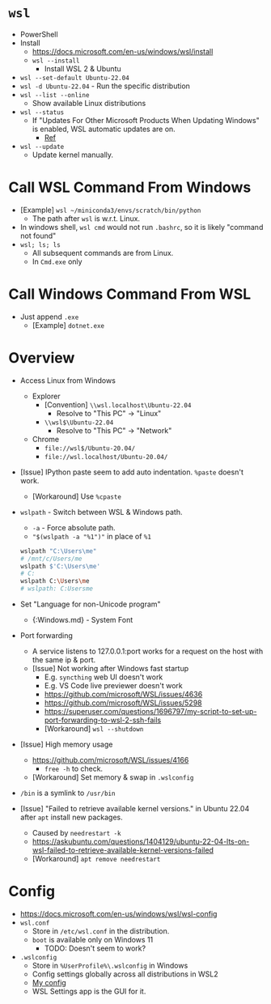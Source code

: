 # `wsl`

- PowerShell
- Install
    - <https://docs.microsoft.com/en-us/windows/wsl/install>
    - `wsl --install`
        - Install WSL 2 & Ubuntu
- `wsl --set-default Ubuntu-22.04`
- `wsl -d Ubuntu-22.04` - Run the specific distribution
- `wsl --list --online`
    - Show available Linux distributions
- `wsl --status`
    - If "Updates For Other Microsoft Products When Updating Windows" is enabled, WSL automatic updates are on.
        - [Ref](<../Others/Windows.md#my-config>)
- `wsl --update`
    - Update kernel manually.

# Call WSL Command From Windows

- [Example] `wsl ~/miniconda3/envs/scratch/bin/python`
    - The path after `wsl` is w.r.t. Linux.
- In windows shell, `wsl cmd` would not run `.bashrc`, so it is likely "command not found"
- `wsl; ls; ls`
    - All subsequent commands are from Linux.
    - In `Cmd.exe` only

# Call Windows Command From WSL

- Just append `.exe`
    - [Example] `dotnet.exe`

# Overview

- Access Linux from Windows
    - Explorer
        - [Convention] `\\wsl.localhost\Ubuntu-22.04`
            - Resolve to "This PC" -> "Linux"
        - `\\wsl$\Ubuntu-22.04`
            - Resolve to "This PC" -> "Network"
    - Chrome
        - `file://wsl$/Ubuntu-20.04/`
        - `file://wsl.localhost/Ubuntu-20.04/`
- [Issue] IPython paste seem to add auto indentation. `%paste` doesn't work.
    - [Workaround] Use `%cpaste`
- `wslpath` - Switch between WSL & Windows path.
    - `-a` - Force absolute path.
    - `"$(wslpath -a "%1")"` in place of `%1`
    ```bash
    wslpath "C:\Users\me"
    # /mnt/c/Users/me
    wslpath $'C:\Users\me'
    # C:
    wslpath C:\Users\me
    # wslpath: C:Usersme
    ```

- Set "Language for non-Unicode program"
    - {:Windows.md} - System Font
- Port forwarding
    - A service listens to 127.0.0.1:port works for a request on the host with the same ip & port.
    - [Issue] Not working after Windows fast startup
        - E.g. `syncthing` web UI doesn't work
        - E.g. VS Code live previewer doesn't work
        - <https://github.com/microsoft/WSL/issues/4636>
        - <https://github.com/microsoft/WSL/issues/5298>
        - <https://superuser.com/questions/1696797/my-script-to-set-up-port-forwarding-to-wsl-2-ssh-fails>
        - [Workaround] `wsl --shutdown`
- [Issue] High memory usage
    - <https://github.com/microsoft/WSL/issues/4166>
        - `free -h` to check.
    - [Workaround] Set memory & swap in `.wslconfig`
- `/bin` is a symlink to `/usr/bin`
- [Issue] "Failed to retrieve available kernel versions." in Ubuntu 22.04 after `apt` install new packages.
    - Caused by `needrestart -k`
    - <https://askubuntu.com/questions/1404129/ubuntu-22-04-lts-on-wsl-failed-to-retrieve-available-kernel-versions-failed>
    - [Workaround] `apt remove needrestart`


# Config

- <https://docs.microsoft.com/en-us/windows/wsl/wsl-config>
- `wsl.conf`
    - Store in `/etc/wsl.conf` in the distribution.
    - `boot` is available only on Windows 11
        - TODO: Doesn't seem to work?
- `.wslconfig`
    - Store in `%UserProfile%\.wslconfig` in Windows
    - Config settings globally across all distributions in WSL2
    - [My config](<.wslconfig>)
    - WSL Settings app is the GUI for it.
